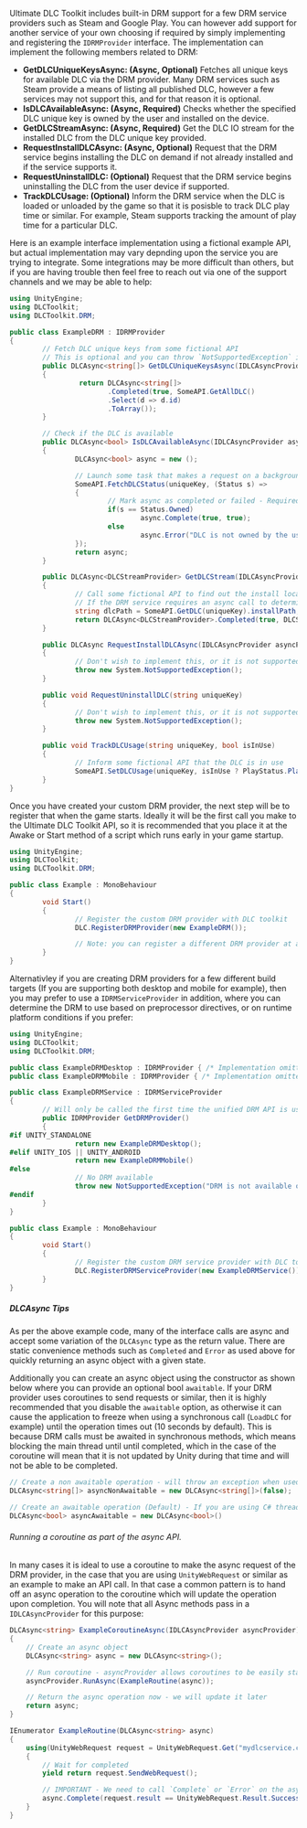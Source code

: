 Ultimate DLC Toolkit includes built-in DRM support for a few DRM service providers such as Steam and Google Play. You can however add support for another service of your own choosing if required by simply implementing and registering the `IDRMProvider` interface. The implementation can implement the following members related to DRM:

* **GetDLCUniqueKeysAsync: (Async, Optional)** Fetches all unique keys for available DLC via the DRM provider. Many DRM services such as Steam provide a means of listing all published DLC, however a few services may not support this, and for that reason it is optional.
* **IsDLCAvailableAsync: (Async, Required)** Checks whether the specified DLC unique key is owned by the user and installed on the device.
* **GetDLCStreamAsync: (Async, Required)** Get the DLC IO stream for the installed DLC from the DLC unique key provided.
* **RequestInstallDLCAsync: (Async, Optional)** Request that the DRM service begins installing the DLC on demand if not already installed and if the service supports it.
* **RequestUninstallDLC: (Optional)** Request that the DRM service begins uninstalling the DLC from the user device if supported.
* **TrackDLCUsage: (Optional)** Inform the DRM service when the DLC is loaded or unloaded by the game so that it is posisble to track DLC play time or similar. For example, Steam supports tracking the amount of play time for a particular DLC.

Here is an example interface implementation using a fictional example API, but actual implementation may vary depnding upon the service you are trying to integrate. Some integrations may be more difficult than others, but if you are having trouble then feel free to reach out via one of the support channels and we may be able to help:

```cs
using UnityEngine;
using DLCToolkit;
using DLCToolkit.DRM;

public class ExampleDRM : IDRMProvider
{
        // Fetch DLC unique keys from some fictional API
        // This is optional and you can throw `NotSupportedException` if you do not wish to implement
        public DLCAsync<string[]> GetDLCUniqueKeysAsync(IDLCAsyncProvider asyncProvider)
        {
                 return DLCAsync<string[]>
                        .Completed(true, SomeAPI.GetAllDLC()
                        .Select(d => d.id)
                        .ToArray());
        }

        // Check if the DLC is available
        public DLCAsync<bool> IsDLCAvailableAsync(IDLCAsyncProvider asyncProvider, string uniqueKey)
        {
                DLCAsync<bool> async = new ();

                // Launch some task that makes a request on a background thread
                SomeAPI.FetchDLCStatus(uniqueKey, (Status s) =>
                {
                        // Mark async as completed or failed - Required or the method will wait forever when called
                        if(s == Status.Owned)
                                async.Complete(true, true);
                        else
                                async.Error("DLC is not owned by the user");                        
                });
                return async;
        }

        public DLCAsync<DLCStreamProvider> GetDLCStream(IDLCAsyncProvider asyncProvider, string uniqueKey)
        {
                // Call some fictional API to find out the install location of the DLC
                // If the DRM service requires an async call to determine install location, we would recommend performing that in `GetDLCUniqueKeysAsync` and caching the results in a dictionary or similar
                string dlcPath = SomeAPI.GetDLC(uniqueKey).installPath;
                return DLCAsync<DLCStreamProvider>.Completed(true, DLCStreamProvider.FromFile(dlcPath));
        }

        public DLCAsync RequestInstallDLCAsync(IDLCAsyncProvider asyncProvider, string uniqueKey)
        {
                // Don't wish to implement this, or it is not supported by the service provider
                throw new System.NotSupportedException();
        }

        public void RequestUninstallDLC(string uniqueKey)
        {
                // Don't wish to implement this, or it is not supported by the service provider
                throw new System.NotSupportedException();
        }

        public void TrackDLCUsage(string uniqueKey, bool isInUse)
        {
                // Inform some fictional API that the DLC is in use
                SomeAPI.SetDLCUsage(uniqueKey, isInUse ? PlayStatus.Playing : PlayStatus.NotPlaying);
        }
}
```

Once you have created your custom DRM provider, the next step will be to register that when the game starts. Ideally it will be the first call you make to the Ultimate DLC Toolkit API, so it is recommended that you place it at the Awake or Start method of a script which runs early in your game startup.

```cs
using UnityEngine;
using DLCToolkit;
using DLCToolkit.DRM;

public class Example : MonoBehaviour
{
        void Start()
        {
                // Register the custom DRM provider with DLC toolkit
                DLC.RegisterDRMProvider(new ExampleDRM());

                // Note: you can register a different DRM provider at any time if required using the same approach
        }
}
```

Alternativley if you are creating DRM providers for a few different build targets (If you are supporting both desktop and mobile for example), then you may prefer to use a `IDRMServiceProvider` in addition, where you can determine the DRM to use based on preprocessor directives, or on runtime platform conditions if you prefer:

```cs
using UnityEngine;
using DLCToolkit;
using DLCToolkit.DRM;

public class ExampleDRMDesktop : IDRMProvider { /* Implementation omitted */ }
public class ExampleDRMMobile : IDRMProvider { /* Implementation omitted */ }

public class ExampleDRMService : IDRMServiceProvider
{
        // Will only be called the first time the unified DRM API is used
        public IDRMProvider GetDRMProvider()
        {
#if UNITY_STANDALONE
                return new ExampleDRMDesktop();
#elif UNITY_IOS || UNITY_ANDROID
                return new ExampleDRMMobile()
#else
                // No DRM available
                throw new NotSupportedException("DRM is not available on this platform");
#endif
        }
}

public class Example : MonoBehaviour
{
        void Start()
        {
                // Register the custom DRM service provider with DLC toolkit
                DLC.RegisterDRMServiceProvider(new ExampleDRMService());
        }
}
```

##### DLCAsync Tips
As per the above example code, many of the interface calls are async and accept some variation of the `DLCAsync` type as the return value. There are static convenience methods such as `Completed` and `Error` as used above for quickly returning an async object with a given state.  
  
Additionally you can create an async object using the constructor as shown below where you can provide an optional bool `awaitable`. If your DRM provider uses coroutines to send requests or similar, then it is highly recommended that you disable the `awaitable` option, as otherwise it can cause the application to freeze when using a synchronous call (`LoadDLC` for example) until the operation times out (10 seconds by default). This is because DRM calls must be awaited in synchronous methods, which means blocking the main thread until until completed, which in the case of the coroutine will mean that it is not updated by Unity during that time and will not be able to be completed.
```cs
// Create a non awaitable operation - will throw an exception when used in a synchronous call to avoid freeze until timeout
DLCAsync<string[]> asyncNonAwaitable = new DLCAsync<string[]>(false);

// Create an awaitable operation (Default) - If you are using C# threads or Task.Run for the API request, then it is possible for usually async calls to be awaited by blocking the main thread in the case of a synchronous call such as `LoadDLC`
DLCAsync<bool> asyncAwaitable = new DLCAsync<bool>()
```

###### Running a coroutine as part of the async API.  
  
In many cases it is ideal to use a coroutine to make the async request of the DRM provider, in the case that you are using `UnityWebRequest` or similar as an example to make an API call. In that case a common pattern is to hand off an async operation to the coroutine which will update the operation upon completion. You will note that all Async methods pass in a `IDLCAsyncProvider` for this purpose:
```cs
DLCAsync<string> ExampleCoroutineAsync(IDLCAsyncProvider asyncProvider)
{
    // Create an async object
    DLCAsync<string> async = new DLCAsync<string>();

    // Run coroutine - asyncProvider allows coroutines to be easily started
    asyncProvider.RunAsync(ExampleRoutine(async));

    // Return the async operation now - we will update it later
    return async;
}

IEnumerator ExampleRoutine(DLCAsync<string> async)
{
    using(UnityWebRequest request = UnityWebRequest.Get("mydlcservice.com"))
    {
        // Wait for completed
        yield return request.SendWebRequest();

        // IMPORTANT - We need to call `Complete` or `Error` on the async operation, otherwise it will wait forever
        async.Complete(request.result == UnityWebRequest.Result.Success, request.downloadHandler.text);
    }
}
```
